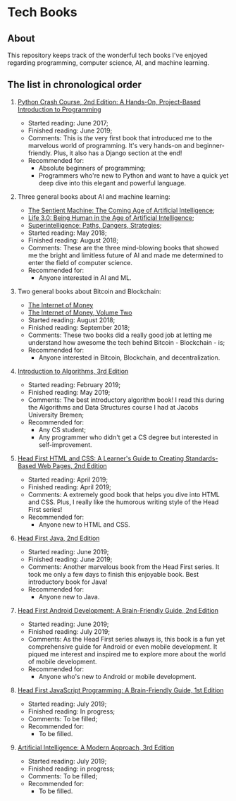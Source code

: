 # Tech Books

## About

This repository keeps track of the wonderful tech books I've enjoyed regarding programming, computer science, AI, and machine learning.

## The list in chronological order

1. [Python Crash Course, 2nd Edition: A Hands-On, Project-Based Introduction to Programming](https://www.amazon.com/Python-Crash-Course-2nd-Edition/dp/1593279280/ref=sr_1_1?keywords=python+crash+course&qid=1558808134&s=gateway&sr=8-1)

    * Started reading: June 2017;
    * Finished reading: June 2019;
    * Comments: This is *the* very first book that introduced me to the marvelous world of programming. It's very hands-on and beginner-friendly. Plus, it also has a Django section at the end!
    * Recommended for:
        * Absolute beginners of programming;
        * Programmers who're new to Python and want to have a quick yet deep dive into this elegant and powerful language.

2. Three general books about AI and machine learning:

    * [The Sentient Machine: The Coming Age of Artificial Intelligence](https://www.amazon.com/Sentient-Machine-Coming-Artificial-Intelligence/dp/1501144677/ref=sr_1_1?crid=2TICLV1W085JT&keywords=the+sentient+machine&qid=1556459943&s=gateway&sprefix=the+sentinel%2Caps%2C216&sr=8-1);
    * [Life 3.0: Being Human in the Age of Artificial Intelligence](https://www.amazon.com/Life-3-0-Being-Artificial-Intelligence/dp/1101970316/ref=sr_1_1?keywords=life+3.0&qid=1556459898&s=gateway&sr=8-1);
    * [Superintelligence: Paths, Dangers, Strategies](https://www.amazon.com/Superintelligence-Dangers-Strategies-Nick-Bostrom/dp/0198739834/ref=sr_1_1?crid=NLVVM0KYB1PE&keywords=superintelligence+by+nick+bostrom&qid=1556459925&s=gateway&sprefix=superinte%2Caps%2C217&sr=8-1);
    * Started reading: May 2018;
    * Finished reading: August 2018;
    * Comments: These are the three mind-blowing books that showed me the bright and limitless future of AI and made me determined to enter the field of computer science.
    * Recommended for:
       * Anyone interested in AI and ML.

3. Two general books about Bitcoin and Blockchain:

    * [The Internet of Money](https://www.amazon.com/Internet-Money-Andreas-M-Antonopoulos/dp/1537000454/ref=sr_1_1?keywords=the+internet+of+money&qid=1562252001&s=gateway&sr=8-1)
    * [The Internet of Money, Volume Two](https://www.amazon.com/Internet-Money-Andreas-M-Antonopoulos/dp/194791006X/ref=sr_1_5?keywords=the+internet+of+money&qid=1562252138&s=gateway&sr=8-5)
    * Started reading: August 2018;
    * Finished reading: September 2018;
    * Comments: These two books did a really good job at letting me understand how awesome the tech behind Bitcoin - Blockchain - is;
    * Recommended for:
        * Anyone interested in Bitcoin, Blockchain, and decentralization.

4. [Introduction to Algorithms, 3rd Edition](https://www.amazon.com/Introduction-Algorithms-3rd-MIT-Press/dp/0262033844/ref=sr_1_1?keywords=introduction+to+algorithms&qid=1562252818&s=gateway&sr=8-1)

    * Started reading: February 2019;
    * Finished reading: May 2019;
    * Comments: The best introductory algorithm book! I read this during the Algorithms and Data Structures course I had at Jacobs University Bremen;
    * Recommended for:
        * Any CS student;
        * Any programmer who didn't get a CS degree but interested in self-improvement.

5. [Head First HTML and CSS: A Learner's Guide to Creating Standards-Based Web Pages, 2nd Edition](https://www.amazon.com/Head-First-HTML-CSS-Standards-Based/dp/0596159900/ref=sr_1_1?keywords=head+first+html+and+css&qid=1562253070&s=gateway&sr=8-1)

    * Started reading: April 2019;
    * Finished reading: April 2019;
    * Comments: A extremely good book that helps you dive into HTML and CSS. Plus, I really like the humorous writing style of the Head First series!
    * Recommended for:
        * Anyone new to HTML and CSS.

6. [Head First Java, 2nd Edition](https://www.amazon.com/Head-First-Java-Kathy-Sierra/dp/0596009208/ref=sr_1_1?keywords=head+first+java&qid=1562253394&s=gateway&sr=8-1)

    * Started reading: June 2019;
    * Finished reading: June 2019;
    * Comments: Another marvelous book from the Head First series. It took me only a few days to finish this enjoyable book. Best introductory book for Java!
    * Recommended for:
        * Anyone new to Java.

7. [Head First Android Development: A Brain-Friendly Guide, 2nd Edition](https://www.amazon.com/Head-First-Android-Development-Brain-Friendly/dp/1491974052/ref=sr_1_1?keywords=head+first+android&qid=1562253583&s=gateway&sr=8-1)

    * Started reading: June 2019;
    * Finished reading: July 2019;
    * Comments: As the Head First series always is, this book is a fun yet comprehensive guide for Android or even mobile development. It piqued me interest and inspired me to explore more about the world of mobile development.
    * Recommended for:
        * Anyone who's new to Android or mobile development.

8. [Head First JavaScript Programming: A Brain-Friendly Guide, 1st Edition](https://www.amazon.com/Head-First-JavaScript-Programming-Brain-Friendly/dp/144934013X/ref=sr_1_1?crid=2NISC4BUYXL03&keywords=head+first+javascript+programming&qid=1562253717&s=gateway&sprefix=head+first+javascript%2Caps%2C402&sr=8-1)

    * Started reading: July 2019;
    * Finished reading: In progress;
    * Comments: To be filled;
    * Recommended for:
        * To be filled.

9. [Artificial Intelligence: A Modern Approach, 3rd Edition](https://www.amazon.com/Artificial-Intelligence-Approach-Stuart-Russell/dp/9332543518/ref=sr_1_1?keywords=a+modern+approach&qid=1562253866&s=gateway&sr=8-1)

    * Started reading: July 2019;
    * Finished reading: in progress;
    * Comments: To be filled;
    * Recommended for:
        * To be filled.
